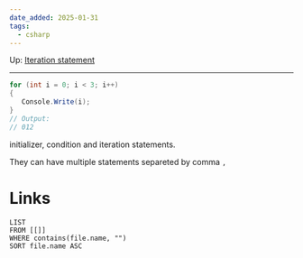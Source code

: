 ```yaml
---
date_added: 2025-01-31
tags:
  - csharp
---
```

Up: [Iteration statement](Iteration%20statement.md)
___
 ```csharp
 for (int i = 0; i < 3; i++)
{
    Console.Write(i);
}
// Output:
// 012
 ```

initializer, condition and iteration statements.

They can have multiple statements separeted by comma `,`

# Links
```dataview
LIST
FROM [[]]
WHERE contains(file.name, "")
SORT file.name ASC
```
